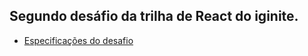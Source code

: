 ## Segundo desáfio da trilha de React do iginite.

* [Especificações do desafio](https://www.notion.so/Desafio-02-Componentizando-a-aplica-o-b9f0f025c95b437699d0c3115f55b0f1)
